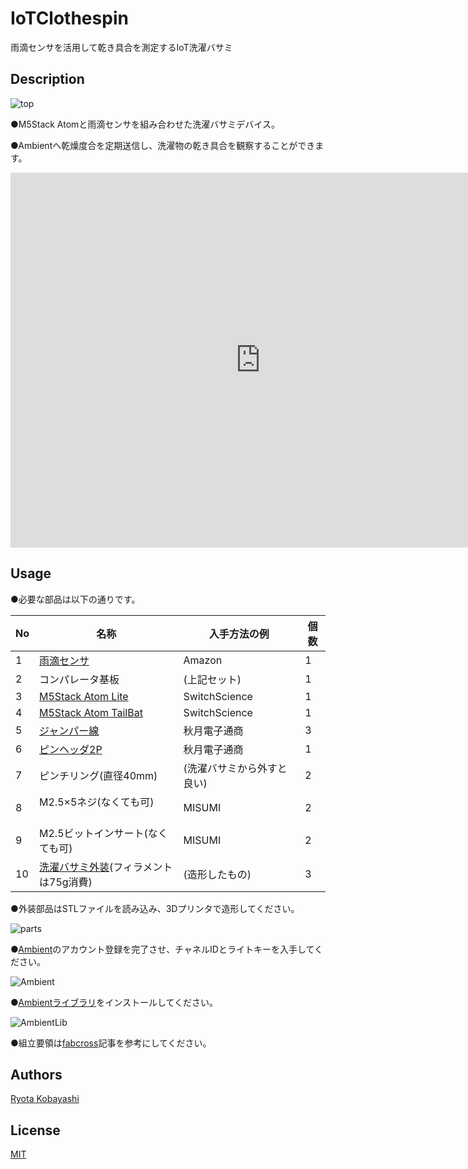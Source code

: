 # IoTClothespin
雨滴センサを活用して乾き具合を測定するIoT洗濯バサミ

## Description
![top](https://user-images.githubusercontent.com/30834673/108352783-b113f480-722a-11eb-8f33-5d41ff6e77c6.jpg)

●M5Stack Atomと雨滴センサを組み合わせた洗濯バサミデバイス。

●Ambientへ乾燥度合を定期送信し、洗濯物の乾き具合を観察することができます。

<iframe src="https://myhub.autodesk360.com/ue289b128/shares/public/SH35dfcQT936092f0e4362d94306128fef9b?mode=embed" width="800" height="600" allowfullscreen="true" webkitallowfullscreen="true" mozallowfullscreen="true"  frameborder="0"></iframe>

## Usage
●必要な部品は以下の通りです。

|  No  |      名称              | 入手方法の例　  |  個数  |
| ---- | ---- | ---- | ---- |
|  1   |  [雨滴センサ](www.amazon.co.jp/dp/B01N1GOC7S)            　　　 | Amazon　|  1     |
|  2   |  コンパレータ基板       | (上記セット)　|  1    |
|  3   |  [M5Stack Atom Lite](https://www.switch-science.com/catalog/6262/)     | SwitchScience　|  1  |
|  4   |  [M5Stack Atom TailBat](https://www.switch-science.com/catalog/6348/)  | SwitchScience　|  1  |
|  5   |  [ジャンパー線](https://akizukidenshi.com/catalog/g/gC-05371/)           | 秋月電子通商　|  3  |
|  6   |  [ピンヘッダ2P](https://akizukidenshi.com/catalog/g/gC-08593/)        　　| 秋月電子通商　|  1  |
|  7   |  ピンチリング(直径40mm)　　　       　　　　| (洗濯バサミから外すと良い)　|  2  |
|  8   |  M2.5×5ネジ(なくても可)  　　　　| MISUMI　|  2  |
|  9   |  M2.5ビットインサート(なくても可) | MISUMI　|  2  |
|  10  |  [洗濯バサミ外装](https://github.com/CH1H160/IoTClothespin/tree/main/STL)(フィラメントは75g消費)           | (造形したもの)　|  3  |

●外装部品はSTLファイルを読み込み、3Dプリンタで造形してください。

![parts](https://user-images.githubusercontent.com/30834673/108585584-9194dd00-738c-11eb-9764-bcdf75ab78b8.jpeg)

●[Ambient](https://ambidata.io/)のアカウント登録を完了させ、チャネルIDとライトキーを入手してください。


![Ambient](https://user-images.githubusercontent.com/30834673/108611892-8098aa00-7426-11eb-847f-eb5601916f5b.JPG)

●[Ambientライブラリ](https://ambidata.io/docs/esp8266/)をインストールしてください。

![AmbientLib](https://user-images.githubusercontent.com/30834673/108611917-c5244580-7426-11eb-9bf8-66e4cdbb9003.JPG)


●組立要領は[fabcross](https://fabcross.jp/category/make/mobility/20210312_iot_device.html)記事を参考にしてください。

## Authors
[Ryota Kobayashi](https://protopedia.net/prototyper/ryotakobayashi)

## License
[MIT](https://github.com/CH1H160/IoTClothespin/blob/main/LICENSE)
